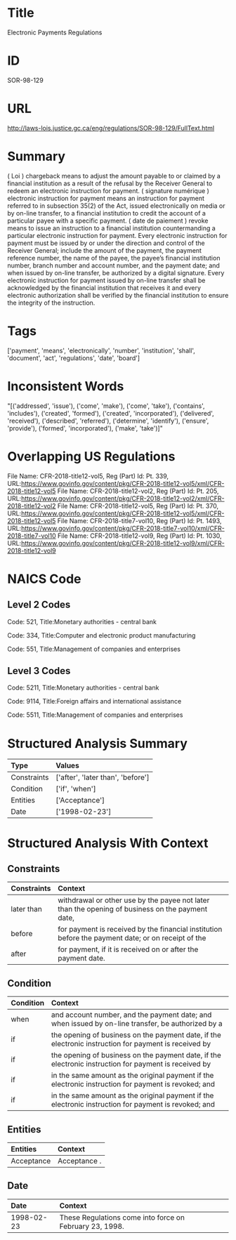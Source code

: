 # Title
Electronic Payments Regulations


# ID
SOR-98-129

# URL
http://laws-lois.justice.gc.ca/eng/regulations/SOR-98-129/FullText.html


# Summary
( Loi ) chargeback  means to adjust the amount payable to or claimed by a financial institution as a result of the refusal by the Receiver General to redeem an electronic instruction for payment.
( signature numérique ) electronic instruction for payment  means an instruction for payment referred to in subsection 35(2) of the Act, issued electronically on media or by on-line transfer, to a financial institution to credit the account of a particular payee with a specific payment.
( date de paiement ) revoke  means to issue an instruction to a financial institution countermanding a particular electronic instruction for payment.
Every electronic instruction for payment must be issued by or under the direction and control of the Receiver General; include the amount of the payment, the payment reference number, the name of the payee, the payee’s financial institution number, branch number and account number, and the payment date; and when issued by on-line transfer, be authorized by a digital signature.
Every electronic instruction for payment issued by on-line transfer shall be acknowledged by the financial institution that receives it and every electronic authorization shall be verified by the financial institution to ensure the integrity of the instruction.


# Tags
['payment', 'means', 'electronically', 'number', 'institution', 'shall', 'document', 'act', 'regulations', 'date', 'board']


# Inconsistent Words
"[('addressed', 'issue'), ('come', 'make'), ('come', 'take'), ('contains', 'includes'), ('created', 'formed'), ('created', 'incorporated'), ('delivered', 'received'), ('described', 'referred'), ('determine', 'identify'), ('ensure', 'provide'), ('formed', 'incorporated'), ('make', 'take')]"


# Overlapping US Regulations
File Name: CFR-2018-title12-vol5, Reg (Part) Id: Pt. 339, URL:https://www.govinfo.gov/content/pkg/CFR-2018-title12-vol5/xml/CFR-2018-title12-vol5
File Name: CFR-2018-title12-vol2, Reg (Part) Id: Pt. 205, URL:https://www.govinfo.gov/content/pkg/CFR-2018-title12-vol2/xml/CFR-2018-title12-vol2
File Name: CFR-2018-title12-vol5, Reg (Part) Id: Pt. 370, URL:https://www.govinfo.gov/content/pkg/CFR-2018-title12-vol5/xml/CFR-2018-title12-vol5
File Name: CFR-2018-title7-vol10, Reg (Part) Id: Pt. 1493, URL:https://www.govinfo.gov/content/pkg/CFR-2018-title7-vol10/xml/CFR-2018-title7-vol10
File Name: CFR-2018-title12-vol9, Reg (Part) Id: Pt. 1030, URL:https://www.govinfo.gov/content/pkg/CFR-2018-title12-vol9/xml/CFR-2018-title12-vol9



# NAICS Code
## Level 2 Codes
Code: 521, Title:Monetary authorities - central bank

Code: 334, Title:Computer and electronic product manufacturing

Code: 551, Title:Management of companies and enterprises




## Level 3 Codes
Code: 5211, Title:Monetary authorities - central bank

Code: 9114, Title:Foreign affairs and international assistance

Code: 5511, Title:Management of companies and enterprises







# Structured Analysis Summary
| Type        | Values                            |
|:------------|:----------------------------------|
| Constraints | ['after', 'later than', 'before'] |
| Condition   | ['if', 'when']                    |
| Entities    | ['Acceptance']                    |
| Date        | ['1998-02-23']                    |


# Structured Analysis With Context
 


## Constraints
| Constraints   | Context                                                                                            |
|:--------------|:---------------------------------------------------------------------------------------------------|
| later than    | withdrawal or other use by the payee not later than the opening of business on the payment date,   |
| before        | for payment is received by the financial institution before the payment date; or on receipt of the |
| after         | for payment, if it is received on or after  the payment date.                                      |


## Condition
| Condition   | Context                                                                                               |
|:------------|:------------------------------------------------------------------------------------------------------|
| when        | and account number, and the payment date; and when issued by on-line transfer, be authorized by a     |
| if          | the opening of business on the payment date, if the electronic instruction for payment is received by |
| if          | the opening of business on the payment date, if the electronic instruction for payment is received by |
| if          | in the same amount as the original payment if the electronic instruction for payment is revoked; and  |
| if          | in the same amount as the original payment if the electronic instruction for payment is revoked; and  |


## Entities
| Entities   | Context      |
|:-----------|:-------------|
| Acceptance | Acceptance . |


## Date
| Date       | Context                                                 |
|:-----------|:--------------------------------------------------------|
| 1998-02-23 | These Regulations come into force on February 23, 1998. |


